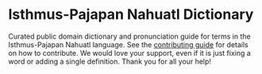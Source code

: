 
# Isthmus-Pajapan Nahuatl Dictionary

Curated public domain dictionary and pronunciation guide for terms in the Isthmus-Pajapan Nahuatl language. See the [contributing guide](https://github.com/drumworkteam/term/blob/make/.github/contributing.md) for details on how to contribute. We would love your support, even if it is just fixing a word or adding a single definition. Thank you for all your help!